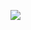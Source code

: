 [![](https://v3.juncture-digital.org/images/wb.svg)](https://v3.juncture-digital.org/wb)

<param ve-image 
  src="https://commons.wikimedia.org/wiki/File:%D0%90%D1%80%D0%B5%D0%B0%D0%BB_Solanum_tuberosum_GBIF.jpg"
